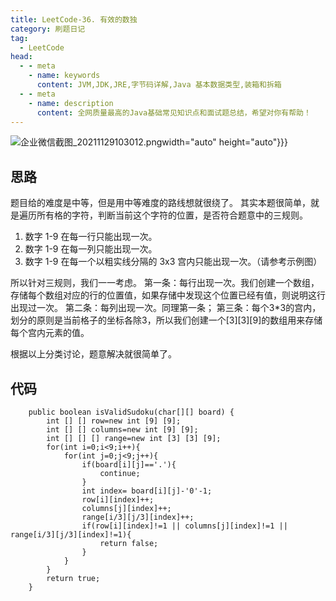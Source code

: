 ```yaml
---
title: LeetCode-36. 有效的数独
category: 刷题日记
tag:
  - LeetCode
head:
  - - meta
    - name: keywords
      content: JVM,JDK,JRE,字节码详解,Java 基本数据类型,装箱和拆箱
  - - meta
    - name: description
      content: 全网质量最高的Java基础常见知识点和面试题总结，希望对你有帮助！
---
```

![企业微信截图_20211129103012.png](https://www.leyuna.xyz/image/2021-11-29/企业微信截图_20211129103012.png)width="auto" height="auto"}}}
## 思路
题目给的难度是中等，但是用中等难度的路线想就很绕了。
其实本题很简单，就是遍历所有格的字符，判断当前这个字符的位置，是否符合题意中的三规则。

1. 数字 1-9 在每一行只能出现一次。
2. 数字 1-9 在每一列只能出现一次。
3. 数字 1-9 在每一个以粗实线分隔的 3x3 宫内只能出现一次。（请参考示例图）

所以针对三规则，我们一一考虑。
第一条：每行出现一次。我们创建一个数组，存储每个数组对应的行的位置值，如果存储中发现这个位置已经有值，则说明这行出现过一次。
第二条：每列出现一次。同理第一条；
第三条：每个3*3的宫内，划分的原则是当前格子的坐标各除3，所以我们创建一个[3][3][9]的数组用来存储每个宫内元素的值。

根据以上分类讨论，题意解决就很简单了。

## 代码
```
    public boolean isValidSudoku(char[][] board) {
        int [] [] row=new int [9] [9];
        int [] [] columns=new int [9] [9];
        int [] [] [] range=new int [3] [3] [9];
        for(int i=0;i<9;i++){
            for(int j=0;j<9;j++){
                if(board[i][j]=='.'){
                    continue;
                }
                int index= board[i][j]-'0'-1;
                row[i][index]++;
                columns[j][index]++;
                range[i/3][j/3][index]++;
                if(row[i][index]!=1 || columns[j][index]!=1 || range[i/3][j/3][index]!=1){
                    return false;
                }
            }
        }
        return true;
    }
```
